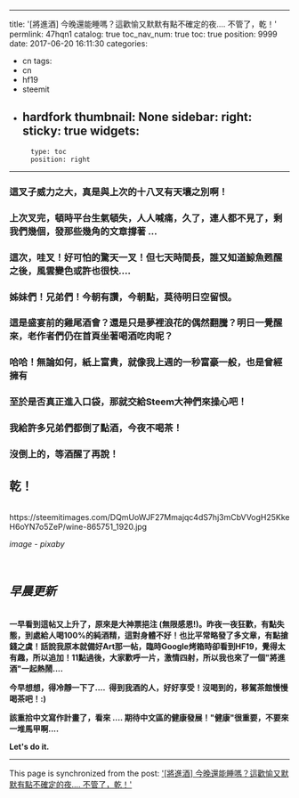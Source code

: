 
---
title: '[將進酒] 今晚還能睡嗎？這歡愉又默默有點不確定的夜.... 不管了，乾！'
permlink: 47hqn1
catalog: true
toc_nav_num: true
toc: true
position: 9999
date: 2017-06-20 16:11:30
categories:
- cn
tags:
- cn
- hf19
- steemit
- hardfork
thumbnail: None
sidebar:
    right:
        sticky: true
widgets:
    -
        type: toc
        position: right
---


<html>
<h3>這叉子威力之大，真是與上次的十八叉有天壤之別啊！</h3>
<h3>上次叉完，頓時平台生氣頓失，人人喊痛，久了，連人都不見了，剩我們幾個，發那些幾角的文章撐著 ...</h3>
<h3>這次，哇叉！好可怕的驚天一叉！但七天時間長，誰又知道鯨魚甦醒之後，風雲變色或許也很快....</h3>
<h3>姊妹們！兄弟們！今朝有讚，今朝點，莫待明日空留恨。</h3>
<h3>這是盛宴前的雞尾酒會？還是只是夢裡浪花的偶然翻騰？明日一覺醒來，老作者們仍在首頁坐著喝酒吃肉呢？</h3>
<h3>哈哈！無論如何，紙上富貴，就像我上週的一秒富豪一般，也是曾經擁有</h3>
<h3>至於是否真正進入口袋，那就交給Steem大神們來操心吧！</h3>
<h3>我給許多兄弟們都倒了點酒，今夜不喝茶！</h3>
<h3>沒倒上的，等酒醒了再說！</h3>
<h2>乾！</h2>
<p><br>
https://steemitimages.com/DQmUoWJF27Mmajqc4dS7hj3mCbVVogH25KkeH6oYN7o5ZeP/wine-865751_1920.jpg</p>
<p><em>image - pixaby</em></p>
<p><br></p>
<h2><em><strong>早晨更新</strong></em></h2>
<p><strong><br>
一早看到這帖又上升了，原來是大神票挹注 (無限感恩!)。昨夜一夜狂歡，有點失態，到處給人喝100%的純酒精，這對身體不好！也比平常略發了多文章，有點搶錢之虞！話說我原本就備好Art那一帖，臨時Google烤箱時卻看到HF19，覺得太有趣，所以追加！11點過後，大家歡呼一片，激情四射，所以我也來了一個"將進酒"一起熱鬧....&nbsp;</strong></p>
<p><strong>今早想想，得冷靜一下了.... &nbsp;得到我酒的人，好好享受！沒喝到的，移駕茶館慢慢喝茶吧！:)</strong></p>
<p><strong>該重拾中文寫作計畫了，看來 .... 期待中文區的健康發展！"健康"很重要，不要來一堆馬甲啊....&nbsp;</strong></p>
<p><strong>Let's do it.</strong></p>
</html>

- - -

This page is synchronized from the post: ['[將進酒] 今晚還能睡嗎？這歡愉又默默有點不確定的夜.... 不管了，乾！'](https://steemit.com/@deanliu/47hqn1)
